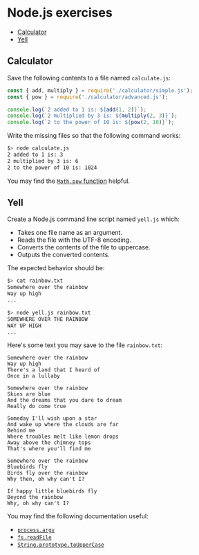 # Node.js exercises

<!-- START doctoc generated TOC please keep comment here to allow auto update -->
<!-- DON'T EDIT THIS SECTION, INSTEAD RE-RUN doctoc TO UPDATE -->

- [Calculator](#calculator)
- [Yell](#yell)

<!-- END doctoc generated TOC please keep comment here to allow auto update -->



## Calculator

Save the following contents to a file named `calculate.js`:

```js
const { add, multiply } = require('./calculator/simple.js');
const { pow } = require('./calculator/advanced.js');

console.log(`2 added to 1 is: ${add(1, 2)}`);
console.log(`2 multiplied by 3 is: ${multiply(2, 3)}`);
console.log(`2 to the power of 10 is: ${pow(2, 10)}`);
```

Write the missing files so that the following command works:

```bash
$> node calculate.js
2 added to 1 is: 3
2 multiplied by 3 is: 6
2 to the power of 10 is: 1024
```

You may find the [`Math.pow`
function](https://developer.mozilla.org/en-US/docs/Web/JavaScript/Reference/Global_Objects/Math/pow)
helpful.



## Yell

Create a Node.js command line script named `yell.js` which:

* Takes one file name as an argument.
* Reads the file with the UTF-8 encoding.
* Converts the contents of the file to uppercase.
* Outputs the converted contents.

The expected behavior should be:

```bash
$> cat rainbow.txt
Somewhere over the rainbow
Way up high
...

$> node yell.js rainbow.txt
SOMEWHERE OVER THE RAINBOW
WAY UP HIGH
...
```

Here's some text you may save to the file `rainbow.txt`:

```
Somewhere over the rainbow
Way up high
There's a land that I heard of
Once in a lullaby

Somewhere over the rainbow
Skies are blue
And the dreams that you dare to dream
Really do come true

Someday I'll wish upon a star
And wake up where the clouds are far
Behind me
Where troubles melt like lemon drops
Away above the chimney tops
That's where you'll find me

Somewhere over the rainbow
Bluebirds fly
Birds fly over the rainbow
Why then, oh why can't I?

If happy little bluebirds fly
Beyond the rainbow
Why, oh why can't I?
```

You may find the following documentation useful:

* [`process.argv`](https://nodejs.org/api/process.html#process_process_argv)
* [`fs.readFile`](https://nodejs.org/api/fs.html#fs_fs_readfile_path_options_callback)
* [`String.prototype.toUpperCase`](https://developer.mozilla.org/en-US/docs/Web/JavaScript/Reference/Global_Objects/String/toUpperCase)
